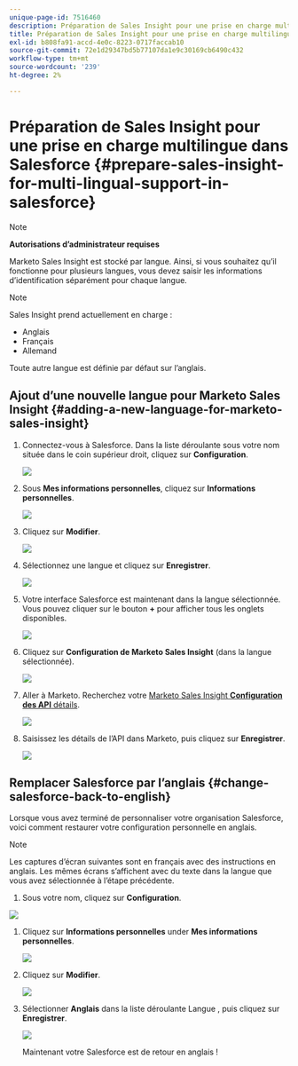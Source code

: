 ```yaml
---
unique-page-id: 7516460
description: Préparation de Sales Insight pour une prise en charge multilingue dans Salesforce - Documents Marketo - Documentation du produit
title: Préparation de Sales Insight pour une prise en charge multilingue dans Salesforce
exl-id: b808fa91-accd-4e0c-8223-0717faccab10
source-git-commit: 72e1d29347bd5b77107da1e9c30169cb6490c432
workflow-type: tm+mt
source-wordcount: '239'
ht-degree: 2%

---
```


# Préparation de Sales Insight pour une prise en charge multilingue dans Salesforce {#prepare-sales-insight-for-multi-lingual-support-in-salesforce}

>[!NOTE]
>
>**Autorisations d’administrateur requises**

Marketo Sales Insight est stocké par langue. Ainsi, si vous souhaitez qu’il fonctionne pour plusieurs langues, vous devez saisir les informations d’identification séparément pour chaque langue.

>[!NOTE]
>
>Sales Insight prend actuellement en charge :
>
>* Anglais
>* Français
>* Allemand
>
>Toute autre langue est définie par défaut sur l’anglais.

## Ajout d’une nouvelle langue pour Marketo Sales Insight {#adding-a-new-language-for-marketo-sales-insight}

1. Connectez-vous à Salesforce. Dans la liste déroulante sous votre nom située dans le coin supérieur droit, cliquez sur **Configuration**.

   ![](assets/image2015-7-6-16-3a5-3a6.png)

1. Sous **Mes informations personnelles**, cliquez sur **Informations personnelles**.

   ![](assets/image2015-7-6-16-3a5-3a25.png)

1. Cliquez sur **Modifier**.

   ![](assets/image2015-7-6-16-3a5-3a38.png)

1. Sélectionnez une langue et cliquez sur **Enregistrer**.

   ![](assets/image2015-7-6-16-3a5-3a47.png)

1. Votre interface Salesforce est maintenant dans la langue sélectionnée. Vous pouvez cliquer sur le bouton **+** pour afficher tous les onglets disponibles.

   ![](assets/image2015-7-6-16-3a6-3a10.png)

1. Cliquez sur **Configuration de Marketo Sales Insight** (dans la langue sélectionnée).

   ![](assets/image2015-7-6-16-3a7-3a15.png)

1. Aller à Marketo. Recherchez votre [Marketo Sales Insight **Configuration des API** détails](/help/marketo/product-docs/marketo-sales-insight/msi-for-salesforce/configuration/configure-marketo-sales-insight-in-salesforce-enterprise-unlimited.md#configure-marketo-sales-insight).

   ![](assets/image2015-7-6-16-3a41-3a2.png)

1. Saisissez les détails de l’API dans Marketo, puis cliquez sur **Enregistrer**.

   ![](assets/image2015-7-6-16-3a7-3a43.png)

## Remplacer Salesforce par l’anglais {#change-salesforce-back-to-english}

Lorsque vous avez terminé de personnaliser votre organisation Salesforce, voici comment restaurer votre configuration personnelle en anglais.

>[!NOTE]
>
>Les captures d’écran suivantes sont en français avec des instructions en anglais.  Les mêmes écrans s’affichent avec du texte dans la langue que vous avez sélectionnée à l’étape précédente.

1. Sous votre nom, cliquez sur **Configuration**.

![](assets/image2015-7-6-16-3a5-3a6.png)

1. Cliquez sur **Informations personnelles** under **Mes informations personnelles**.

   ![](assets/image2015-7-6-16-3a8-3a3.png)

1. Cliquez sur **Modifier**.

   ![](assets/image2015-7-6-16-3a8-3a19.png)

1. Sélectionner **Anglais** dans la liste déroulante Langue , puis cliquez sur **Enregistrer**.

   ![](assets/image2015-7-6-16-3a8-3a31.png)

   Maintenant votre Salesforce est de retour en anglais !
